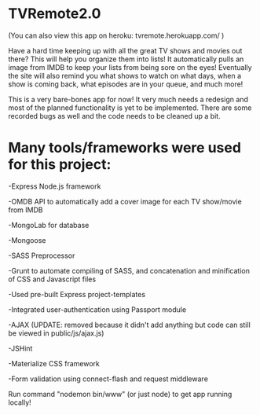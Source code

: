 # TVRemote2.0
(You can also view this app on heroku: tvremote.herokuapp.com/ )

 Have a hard time keeping up with all the great TV shows and movies out there? This will help you organize them into lists! It automatically pulls an image from IMDB to keep your lists from being sore on the eyes! Eventually the site will also remind you what shows to watch on what days, when a show is coming back, what episodes are in your queue, and much more!
 
This is a very bare-bones app for now! It very much needs a redesign and most of the planned functionality is yet to be implemented. There are some recorded bugs as well and the code needs to be cleaned up a bit.

# Many tools/frameworks were used for this project:
 
 -Express Node.js framework
 
 -OMDB API to automatically add a cover image for each TV show/movie from IMDB
 
 -MongoLab for database
 
 -Mongoose
 
 -SASS Preprocessor
 
 -Grunt to automate compiling of SASS, and concatenation and minification of CSS and Javascript files
 
 -Used pre-built Express project-templates
 
 -Integrated user-authentication using Passport module
 
 -AJAX (UPDATE: removed because it didn't add anything but code can still be viewed in public/js/ajax.js)
 
 -JSHint
 
 -Materialize CSS framework
 
 -Form validation using connect-flash and request middleware

Run command "nodemon bin/www" (or just node) to get app running locally!

